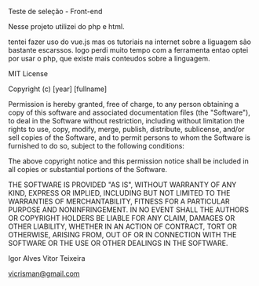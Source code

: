 Teste de seleção - Front-end

Nesse projeto utilizei do php e html.

tentei fazer uso do vue.js mas os tutoriais na internet sobre a liguagem são bastante escarssos.
logo perdi muito tempo com a ferramenta entao optei por usar o php, que existe mais conteudos sobre a linguagem.

MIT License

Copyright (c) [year] [fullname]

Permission is hereby granted, free of charge, to any person obtaining a copy
of this software and associated documentation files (the "Software"), to deal
in the Software without restriction, including without limitation the rights
to use, copy, modify, merge, publish, distribute, sublicense, and/or sell
copies of the Software, and to permit persons to whom the Software is
furnished to do so, subject to the following conditions:

The above copyright notice and this permission notice shall be included in all
copies or substantial portions of the Software.

THE SOFTWARE IS PROVIDED "AS IS", WITHOUT WARRANTY OF ANY KIND, EXPRESS OR
IMPLIED, INCLUDING BUT NOT LIMITED TO THE WARRANTIES OF MERCHANTABILITY,
FITNESS FOR A PARTICULAR PURPOSE AND NONINFRINGEMENT. IN NO EVENT SHALL THE
AUTHORS OR COPYRIGHT HOLDERS BE LIABLE FOR ANY CLAIM, DAMAGES OR OTHER
LIABILITY, WHETHER IN AN ACTION OF CONTRACT, TORT OR OTHERWISE, ARISING FROM,
OUT OF OR IN CONNECTION WITH THE SOFTWARE OR THE USE OR OTHER DEALINGS IN THE
SOFTWARE.

Igor Alves Vitor Teixeira

vicrisman@gmail.com
